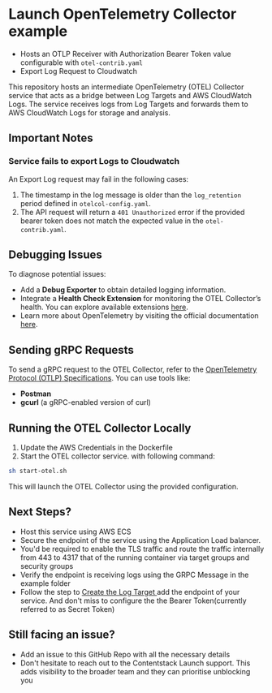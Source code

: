 # Launch OpenTelemetry Collector example  

- Hosts an OTLP Receiver with Authorization Bearer Token value configurable with `otel-contrib.yaml`
- Export Log Request to Cloudwatch

This repository hosts an intermediate OpenTelemetry (OTEL) Collector service that acts as a bridge between Log Targets and AWS CloudWatch Logs. The service receives logs from Log Targets and forwards them to AWS CloudWatch Logs for storage and analysis. 

## Important Notes

### Service fails to export Logs to Cloudwatch
An Export Log request may fail in the following cases:
1. The timestamp in the log message is older than the `log_retention` period defined in `otelcol-config.yaml`.
2. The API request will return a `401 Unauthorized` error if the provided bearer token does not match the expected value in the `otel-contrib.yaml`.

## Debugging Issues
To diagnose potential issues:
- Add a **Debug Exporter** to obtain detailed logging information.
- Integrate a **Health Check Extension** for monitoring the OTEL Collector’s health. You can explore available extensions [here](https://github.com/open-telemetry/opentelemetry-collector-contrib/tree/main/extension).
- Learn more about OpenTelemetry by visiting the official documentation [here](https://opentelemetry.io/).

## Sending gRPC Requests
To send a gRPC request to the OTEL Collector, refer to the [OpenTelemetry Protocol (OTLP) Specifications](https://github.com/open-telemetry/opentelemetry-proto). You can use tools like:
- **Postman**
- **gcurl** (a gRPC-enabled version of curl)

## Running the OTEL Collector Locally

1. Update the AWS Credentials in the Dockerfile
2. Start the OTEL collector service. with following command:
```sh
sh start-otel.sh
```

This will launch the OTEL Collector using the provided configuration.

## Next Steps?

- Host this service using AWS ECS
- Secure the endpoint of the service using the Application Load balancer.
- You'd be required to enable the TLS traffic and route the traffic internally from 443 to 4317 that of the running container via target groups and security groups
- Verify the endpoint is receiving logs using the GRPC Message in the example folder
- Follow the step to [Create the Log Target ](https://www.contentstack.com/docs/developers/launch/log-targets#create-a-log-target) add the endpoint of your service. And don't miss to configure the the Bearer Token(currently referred to as Secret Token) 



## Still facing an issue? 

- Add an issue to this GitHub Repo with all the necessary details
- Don't hesitate to reach out to the Contentstack Launch support. This adds visibility to the broader team and they can prioritise unblocking you
